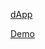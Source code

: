 [dApp](https://dapppopdappy.vercel.app/api)

[Demo](https://github.com/Sebastian12338/dappopdappy/raw/main/Demo.mp4)
